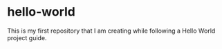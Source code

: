 # hello-world
This is my first repository that I am creating while following a Hello World project guide.
